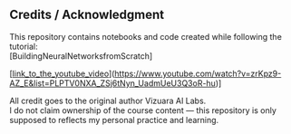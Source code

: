 ## Credits / Acknowledgment
This repository contains notebooks and code created while following the tutorial:  
[BuildingNeuralNetworksfromScratch]

[[link_to_the_youtube_video]()](https://www.youtube.com/watch?v=zrKpz9-AZ_E&list=PLPTV0NXA_ZSj6tNyn_UadmUeU3Q3oR-hu)]

All credit goes to the original author Vizuara AI Labs.  
I do not claim ownership of the course content — this repository is only supposed to reflects my personal practice and learning.
